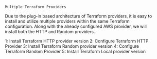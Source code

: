 
    Multiple Terraform Providers

Due to the plug-in based architecture of Terraform providers, it is easy to install and utilize multiple providers within the same Terraform configuration. 
Along with the already configured AWS provider, we will install both the HTTP and Random providers.

 1: Install Terraform HTTP provider version
 2: Configure Terraform HTTP Provider
 3: Install Terraform Random provider version
 4: Configure Terraform Random Provider
 5: Install Terraform Local provider version

